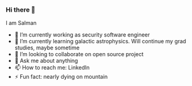 ### Hi there 👋

<!--
**salmanhiro/salmanhiro** is a ✨ _special_ ✨ repository because its `README.md` (this file) appears on your GitHub profile.

Here are some ideas to get you started:

- 🔭 I’m currently working on ...
- 🌱 I’m currently learning ...
- 👯 I’m looking to collaborate on ...
- 🤔 I’m looking for help with ...
- 💬 Ask me about ...
- 📫 How to reach me: ...
- 😄 Pronouns: ...
- ⚡ Fun fact: ...
-->

I am Salman

- 🔭 I’m currently working as security software engineer
- 🌱 I’m currently learning galactic astrophysics. Will continue my grad studies, maybe sometime
- 👯 I’m looking to collaborate on open source project
- 💬 Ask me about anything
- 📫 How to reach me: LinkedIn
- ⚡ Fun fact: nearly dying on mountain
